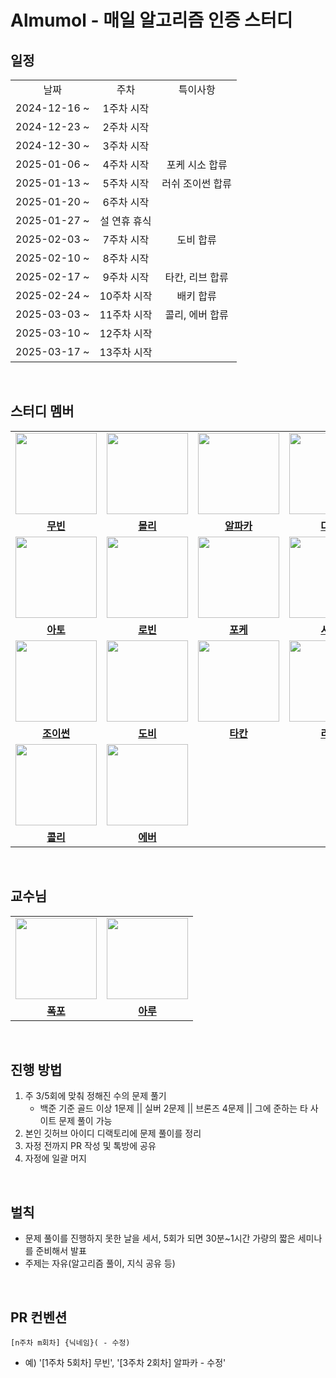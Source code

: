 # Almumol - 매일 알고리즘 인증 스터디

## 일정

<table>
  <tr>
    <td align="center">날짜</td>
    <td align="center">주차</td>
    <td align="center">특이사항</td>
  </tr>
  <tr>
    <td align="center">2024-12-16 ~</td>
    <td align="center">1주차 시작</br></td>
    <td align="center"></br></td>
  </tr>
  <tr>
    <td align="center">2024-12-23 ~</td>
    <td align="center">2주차 시작</br></td>
    <td align="center"></br></td>
  </tr>
  <tr>
    <td align="center">2024-12-30 ~</td>
    <td align="center">3주차 시작</br></td>
    <td align="center"></br></td>
  </tr>
  <tr>
    <td align="center">2025-01-06 ~</td>
    <td align="center">4주차 시작</td>
    <td align="center">포케 시소 합류</td>
  </tr>
  <tr>
    <td align="center">2025-01-13 ~</td>
    <td align="center">5주차 시작</td>
    <td align="center">러쉬 조이썬 합류</td>
  </tr>
  <tr>
    <td align="center">2025-01-20 ~</td>
    <td align="center">6주차 시작</td>
    <td align="center"></td>
  </tr>
  <tr>
    <td align="center">2025-01-27 ~</td>
    <td align="center">설 연휴 휴식</td>
    <td align="center"></td>
  </tr>
  <tr>
    <td align="center">2025-02-03 ~</td>
    <td align="center">7주차 시작</td>
    <td align="center">도비 합류</td>
  </tr>
  <tr>
    <td align="center">2025-02-10 ~</td>
    <td align="center">8주차 시작</td>
    <td align="center"></td>
  </tr>
  <tr>
    <td align="center">2025-02-17 ~</td>
    <td align="center">9주차 시작</td>
    <td align="center">타칸, 리브 합류</td>
  </tr>
  <tr>
    <td align="center">2025-02-24 ~</td>
    <td align="center">10주차 시작</td>
    <td align="center">배키 합류</td>
  </tr>
  <tr>
    <td align="center">2025-03-03 ~</td>
    <td align="center">11주차 시작</td>
    <td align="center">콜리, 에버 합류</td>
  </tr>
  <tr>
    <td align="center">2025-03-10 ~</td>
    <td align="center">12주차 시작</td>
    <td align="center"></td>
  </tr>
  <tr>
    <td align="center">2025-03-17 ~</td>
    <td align="center">13주차 시작</td>
    <td align="center"></td>
  </tr>
</table>

<br/>

## 스터디 멤버

<table>
 <tr>
   <td align="center"><a href="https://github.com/hjk0761"><img src="https://avatars.githubusercontent.com/u/80106238?v=4" width="130px;" alt=""></a></td>
   <td align="center"><a href="https://github.com/jminkkk"><img src="https://avatars.githubusercontent.com/u/102847513?v=4" width="130px;" alt=""></a></td>
   <td align="center"><a href="https://github.com/slimsha2dy"><img src="https://avatars.githubusercontent.com/u/99064014?v=4" width="130px;" alt=""></a></td>
   <td align="center"><a href="https://github.com/ikjo39"><img src="https://avatars.githubusercontent.com/u/70360890?v=4" width="130px;" alt=""></a></td>
   <td align="center"><a href="https://github.com/nak-honest"><img src="https://avatars.githubusercontent.com/u/95845037?v=4" width="130px;" alt=""></a></td>
  </tr>
  <tr>
    <td align="center"><a href="https://github.com/hjk0761"><b>무빈</b></a></td>
    <td align="center"><a href="https://github.com/jminkkk"><b>몰리</b></a></td>
    <td align="center"><a href="https://github.com/slimsha2dy"><b>알파카</b></a></td>
    <td align="center"><a href="https://github.com/ikjo39"><b>다온</b></a></td>
    <td align="center"><a href="https://github.com/nak-honest"><b>낙낙</b></a></td>
  </tr>
  <tr>
   <td align="center"><a href="https://github.com/hyxrxn"><img src="https://avatars.githubusercontent.com/u/89867757?v=4" width="130px;" alt=""></a></td>
   <td align="center"><a href="https://github.com/robinjoon"><img src="https://avatars.githubusercontent.com/u/45223837?v=4" width="130px;" alt=""></a></td>
   <td align="center"><a href="https://github.com/fromitive"><img src="https://avatars.githubusercontent.com/u/46563149?v=4" width="130px;" alt=""></a></td>
   <td align="center"><a href="https://github.com/shin-jisong"><img src="https://avatars.githubusercontent.com/u/86762272?v=4" width="130px;" alt=""></a></td>
   <td align="center"><a href="https://github.com/xogns1514"><img src="https://avatars.githubusercontent.com/u/66353672?v=4" width="130px;" alt=""></a></td>
  </tr>
  <tr>
    <td align="center"><a href="https://github.com/hyxrxn"><b>아토</b></a></td>
    <td align="center"><a href="https://github.com/robinjoon"><b>로빈</b></a></td>
    <td align="center"><a href="https://github.com/fromitive"><b>포케</b></a></td>
    <td align="center"><a href="https://github.com/shin-jisong"><b>시소</b></a></td>
    <td align="center"><a href="https://github.com/xogns1514"><b>러쉬</b></a></td>
  </tr>
  <tr>
   <td align="center"><a href="https://github.com/youngsu5582"><img src="https://avatars.githubusercontent.com/u/98307410?v=4" width="130px;" alt=""></a></td>
   <td align="center"><a href="https://github.com/Dobby-Kim"><img src="https://avatars.githubusercontent.com/u/113661364?v=4" width="130px;" alt=""></a></td>
   <td align="center"><a href="https://github.com/jhon3242"><img src="https://avatars.githubusercontent.com/u/78288539?v=4" width="130px;" alt=""></a></td>
   <td align="center"><a href="https://github.com/Minjoo522"><img src="https://avatars.githubusercontent.com/u/131349867?v=4" width="130px;" alt=""></a></td>
   <td align="center"><a href="https://github.com/ehBeak"><img src="https://avatars.githubusercontent.com/u/78892355?v=4" width="130px;" alt=""></a></td>
  </tr>
  <tr>
    <td align="center"><a href="https://github.com/youngsu5582"><b>조이썬</b></a></td>
    <td align="center"><a href="https://github.com/Dobby-Kim"><b>도비</b></a></td>
    <td align="center"><a href="https://github.com/jhon3242"><b>타칸</b></a></td>
    <td align="center"><a href="https://github.com/Minjoo522"><b>리브</b></a></td>
    <td align="center"><a href="https://github.com/ehBeak"><b>배키</b></a></td>
  </tr>
  <tr>
   <td align="center"><a href="https://github.com/coli-geonwoo"><img src="https://avatars.githubusercontent.com/u/148152234?v=4" width="130px;" alt=""></a></td>
   <td align="center"><a href="https://github.com/helenason"><img src="https://avatars.githubusercontent.com/u/88581911?v=4" width="130px;" alt=""></a></td>
  </tr>
  <tr>
    <td align="center"><a href="https://github.com/coli-geonwoo"><b>콜리</b></a></td>
    <td align="center"><a href="https://github.com/helenason"><b>에버</b></a></td>
  </tr>
</table>

<br/>

## 교수님

<table>
<tr>
   <td align="center"><a href="https://github.com/BurningFalls"><img src="https://avatars.githubusercontent.com/u/30232837?v=4" width="130px;" alt=""></a></td>
   <td align="center"><a href="https://github.com/donghoony"><img src="https://avatars.githubusercontent.com/u/31026350?v=4" width="130px;" alt=""></a></td>
  </tr>
  <tr>
    <td align="center"><a href="https://github.com/BurningFalls"><b>폭포</b></a></td>
    <td align="center"><a href="https://github.com/donghoony"><b>아루</b></a></td>
  </tr>
</table>

<br/>

## 진행 방법

1. 주 3/5회에 맞춰 정해진 수의 문제 풀기
    - 백준 기준 골드 이상 1문제 || 실버 2문제 || 브론즈 4문제 || 그에 준하는 타 사이트 문제 풀이 가능
2. 본인 깃허브 아이디 디랙토리에 문제 풀이를 정리
3. 자정 전까지 PR 작성 및 톡방에 공유
4. 자정에 일괄 머지

<br/>

## 벌칙

- 문제 풀이를 진행하지 못한 날을 세서, 5회가 되면 30분~1시간 가량의 짧은 세미나를 준비해서 발표
- 주제는 자유(알고리즘 풀이, 지식 공유 등)

<br/>

## PR 컨벤션

`[n주차 m회차] {닉네임}( - 수정)`

- 예) '[1주차 5회차] 무빈', '[3주차 2회차] 알파카 - 수정'
